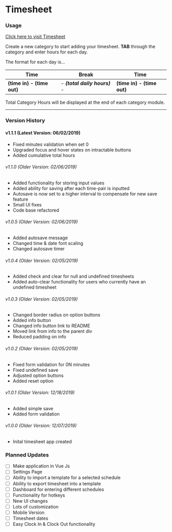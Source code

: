 # Timesheet

### Usage
[Click here to visit Timesheet](https://brianlinggadjaja.github.io/timesheet/ "Timesheet") 

Create a new category to start adding your timesheet. **TAB** through the category and enter hours for each day. 

The format for each day is...

| Time | Break | Time |
|------|-------|------|
| **(time in) - (time out)** | - ***(total daily hours)*** - | **(time in) - (time out)** | 

Total Category Hours will be displayed at the end of each category module.

---

### Version History
#### v1.1.1 (Latest Version: 06/02/2019)
- Fixed minutes validation when set 0
- Upgraded focus and hover states on intractable buttons
- Added cumulative total hours

###### *v1.1.0 (Older Version: 02/06/2019)*
- Added functionality for storing input values
- Added ability for saving after each time-pair is inputted
- Autosave is now set to a higher interval to compensate for new save feature
- Small UI fixes
- Code base refactored

###### *v1.0.5 (Older Version: 02/06/2019)*
- Added autosave message
- Changed time & date font scaling
- Changed autosave timer

###### *v1.0.4 (Older Version: 02/05/2019)*
- Added check and clear for null and undefined timesheets
- Added auto-clear functionality for users who currently have an undefined timesheet

###### *v1.0.3 (Older Version: 02/05/2019)*
- Changed border radius on option buttons
- Added info button
- Changed info button link to README
- Moved link from info to the parent div
- Reduced padding on info

###### *v1.0.2 (Older Version: 02/05/2019)*
- Fixed form validation for 0N minutes
- Fixed undefined save
- Adjusted option buttons
- Added reset option

###### *v1.0.1 (Older Version: 12/18/2019)*
- Added simple save
- Added form validation

###### *v1.0.0 (Older Version: 12/07/2019)*
- Inital timesheet app created


### Planned Updates
- [ ] Make application in Vue Js
- [ ] Settings Page
- [ ] Ability to import a template for a selected schedule
- [ ] Ability to export timesheet into a template
- [ ] Dashboard for entering different schedules
- [ ] Functionality for hotkeys
- [ ] New UI changes
- [ ] Lots of customization
- [ ] Mobile Version
- [ ] Timesheet dates
- [ ] Easy Clock In & Clock Out functionality
